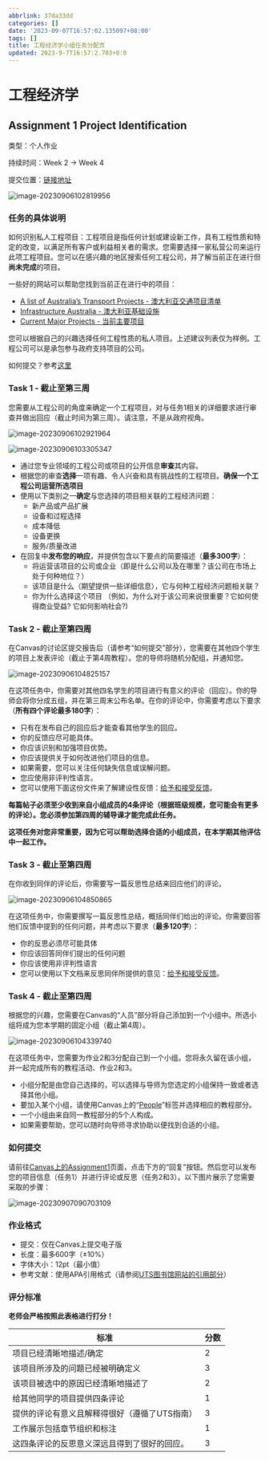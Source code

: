 ```yaml
---
abbrlink: 37da33dd
categories: []
date: '2023-09-07T16:57:02.135097+08:00'
tags: []
title: 工程经济学小组任务分配页
updated: 2023-9-7T16:57:2.703+8:0
---
```

# 工程经济学

## Assignment 1 Project Identification

类型：个人作业

持续时间：Week 2 -> Week 4

提交位置：[链接地址](https://lms.cloudcampus.com.cn/courses/76/discussion_topics/879)

![image-20230906102819956](https://vip2.loli.io/2023/09/06/9ucjOANpdSwgTH2.png)

### 任务的具体说明

如何识别私人工程项目：工程项目是指任何计划或建设新工作，具有工程性质和特定的改变，以满足所有客户或利益相关者的需求。您需要选择一家私营公司来运行此项工程项目。您可以在感兴趣的地区搜索任何工程公司，并了解当前正在进行但**尚未完成**的项目。

一些好的网站可以帮助您找到当前正在进行中的项目：

- [A list of Australia’s Transport Projects - 澳大利亚交通项目清单](https://www.consultanz.com.au/current-and-future-infrastructure-projects-road-and-rail-in-australia-january-2022/)
- [Infrastructure Australia - 澳大利亚基础设施](https://www.infrastructureaustralia.gov.au/projects)
- [Current Major Projects - 当前主要项目](https://business.gov.au/grants-and-programs/major-project-status/current-major-projects)

您可以根据自己的兴趣选择任何工程性质的私人项目。上述建议列表仅为样例。工程公司可以是承包参与政府支持项目的公司。

如何提交？参考[这里](#如何提交)

### Task 1 - 截止至第三周

您需要从工程公司的角度来确定一个工程项目，对与任务1相关的详细要求进行审查并做出回应（截止时间为第三周）。请注意，不是从政府视角。

![image-20230906102921964](https://vip2.loli.io/2023/09/06/n3Lb7FtvD4yxl6e.png)

![image-20230906103305347](https://vip2.loli.io/2023/09/06/DWd1HRmBILZgOzQ.png)

- 通过您专业领域的工程公司或项目的公开信息**审查**其内容。
- 根据您的审查**选择**一项有趣、令人兴奋和具有挑战性的工程项目。**确保一个工程公司运营所选项目**
- 使用以下类别之一**确定**与您选择的项目相关联的工程经济问题：
  - 新产品或产品扩展
  - 设备和过程选择
  - 成本降低
  - 设备更换
  - 服务/质量改进
- 在回复中**发布您的响应**，并提供包含以下要点的简要描述（**最多300字**）：
  - 将运营该项目的公司或企业（即是什么公司以及在哪里？该公司在市场上处于何种地位？）
  - 该项目是什么（期望提供一些详细信息），它与何种工程经济问题相关联？
  - 你为什么选择这个项目 （例如，为什么对于该公司来说很重要？它如何使得商业受益? 它如何影响社会?)

### Task 2 - 截止至第四周

在Canvas的讨论区提交报告后（请参考“如何提交”部分），您需要在其他四个学生的项目上发表评论（截止于第4周教程）。您的导师将随机分配组，并通知您。

![image-20230906104825157](https://vip2.loli.io/2023/09/06/e2hqRCivtTJobBX.png)

在这项任务中，你需要对其他四名学生的项目进行有意义的评论（回应）。你的导师会将你分成五组，并在第三周末公布名单。在你的评论中，你需要考虑以下要求（**所有四个评论最多180字**）：

- 只有在发布自己的回应后才能查看其他学生的回应。
- 你的反馈应尽可能具体。
- 你应该识别和加强项目优势。
- 你应该提供关于如何改进他们项目的信息。
- 如果需要，您可以关注任何缺失信息或误解问题。
- 您应使用非评判性语言。
- 您可以使用下面这份文件来了解建设性反馈：[给予和接受反馈](https://www.uts.edu.au/sites/default/files/Giving-and-Receiving-Feedback.pdf)。

**每篇帖子必须至少收到来自小组成员的4条评论（根据班级规模，您可能会有更多的评论）。您必须参加第四周的辅导课才能完成此任务。**

**这项任务对您非常重要，因为它可以帮助选择合适的小组成员，在本学期其他评估中一起工作。**

### Task 3 - 截止至第四周

在你收到同伴的评论后，你需要写一篇反思性总结来回应他们的评论。

![image-20230906104850865](https://vip2.loli.io/2023/09/06/73zZ6oCkVuKjigs.png)

在这项任务中，你需要撰写一篇反思性总结，概括同伴们给出的评论。你需要回答他们反馈中提到的任何问题，并考虑以下要求（**最多120字**）：

- 你的反思必须尽可能具体
- 你应该回答同伴们提出的任何问题
- 你应该使用非评判性语言
- 您可以使用以下文档来反思同伴所提供的意见：[给予和接受反馈](https://www.uts.edu.au/sites/default/files/Giving-and-Receiving-Feedback.pdf)。

### Task 4 - 截止至第四周

根据您的兴趣，您需要在Canvas的“人员”部分将自己添加到一个小组中。所选小组将成为您本学期的固定小组（截止第4周）。

![image-20230906104339740](https://vip2.loli.io/2023/09/06/vHTGYVpcjolFy6f.png)

在这项任务中，您需要为作业2和3分配自己到一个小组。您将永久留在该小组，并一起完成所有的教程活动、作业2和3。

- 小组分配是由您自己选择的，可以选择与导师为您选定的小组保持一致或者选择其他小组。
- 要加入某个小组，请使用Canvas上的“[People](https://canvas.uts.edu.au/courses/28503/users)”标签并选择相应的教程部分。
- 一个小组由来自同一教程部分的5个人构成。
- 如果需要帮助，您可以随时向导师寻求协助以便找到合适的小组。

### 如何提交

请前往[Canvas上的Assignment1](https://lms.cloudcampus.com.cn/courses/76/discussion_topics/879)页面，点击下方的“回复”按钮。然后您可以发布您的项目信息（任务1）并进行评论或反思（任务2和3）。以下图片展示了您需要采取的步骤：

![image-20230907090703109](https://vip2.loli.io/2023/09/07/CLZud7ghczY8HyF.png)

### 作业格式

- 提交：仅在Canvas上提交电子版
- 长度：最多600字（±10%）
- 字体大小：12pt（最小值）
- 参考文献：使用APA引用格式（请参阅[UTS图书馆网站的引用部分](https://www.lib.uts.edu.au/referencing/apa)）

### 评分标准

**老师会严格按照此表格进行打分！**


| 标准                                          | 分数 |
| --------------------------------------------- | ---- |
| 项目已经清晰地描述/确定                       | 2    |
| 该项目所涉及的问题已经被明确定义              | 3    |
| 该项目被选中的原因已经清晰地描述了            | 2    |
| 给其他同学的项目提供四条评论                  | 1    |
| 提供的评论有意义且解释得很好（遵循了UTS指南） | 3    |
| 工作展示包括章节组织和标注                    | 1    |
| 这四条评论的反思意义深远且得到了很好的回应。  | 3    |
